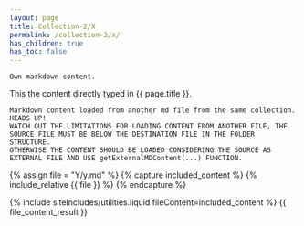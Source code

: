 ```yaml
---
layout: page
title: Collection-2/X
permalink: /collection-2/x/
has_children: true
has_toc: false
---
```


<!-- START_EXPOSED_SECTION -->

```
Own markdown content.
```
This the content directly typed in {{ page.title }}.

```
Markdown content loaded from another md file from the same collection.
HEADS UP!
WATCH OUT THE LIMITATIONS FOR LOADING CONTENT FROM ANOTHER FILE, THE SOURCE FILE MUST BE BELOW THE DESTINATION FILE IN THE FOLDER STRUCTURE.
OTHERWISE THE CONTENT SHOULD BE LOADED CONSIDERING THE SOURCE AS EXTERNAL FILE AND USE getExternalMDContent(...) FUNCTION. 
```
{% assign file = "Y/y.md" %}
{% capture included_content %}
    {% include_relative {{ file }} %}
{% endcapture %}

{% include siteIncludes/utilities.liquid fileContent=included_content %}
{{ file_content_result }}

<script>
    getExternalMDContent (
        'https://raw.githubusercontent.com/pmc-community/figma/main/ReactPluginTemplate/README.md', 
        'before',
        '{{ site.siteConfig.extContentMarkers.startExposedSection }}',
        '{{ site.siteConfig.extContentMarkers.endExposedSection }}',
        '```Markdown content generated from a part of partial which loads a part from an external md file and place it on top of the content area```',
        '',
        'doc-contents/partials/partExtFile.md'
    );
</script>
<!-- END_EXPOSED_SECTION -->